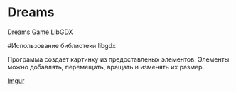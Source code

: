 # Dreams
Dreams Game LibGDX


#Использование библиотеки libgdx

Программа создает картинку из предоставленых элементов. Элементы можно добавлять, перемещать, вращать и изменять их размер.

[Imgur](https://i.imgur.com/0XBdKb2t.png)
